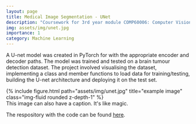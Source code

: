 ```yaml
---
layout: page
title: Medical Image Segmentation - UNet
description: "Coursework for 3rd year module COMP60006: Computer Vision"
img: assets/img/unet.jpg
importance: 1
category: Machine Learning
---
```


A U-net model was created in PyTorch for with the appropriate encoder and decoder paths. The model was trained and tested on a brain tumour detection dataset. The project involved visualising the dataset, implementing a class and member functions to load data for training/testing, building the U-net architecture and deploying it on the test set.


<div class="row">
    <div class="col-sm mt-3 mt-md-0">
        {% include figure.html path="assets/img/unet.jpg" title="example image" class="img-fluid rounded z-depth-1" %}
    </div>
</div>
<div class="caption">
    This image can also have a caption. It's like magic.
</div>

The respository with the code can be found [here](https://github.com/krishagrawal112/UNet-BrainTumour-Detection).